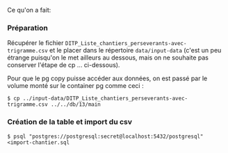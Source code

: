 Ce qu'on a fait:

### Préparation

Récupérer le fichier `DITP_Liste_chantiers_perseverants-avec-trigramme.csv` et le placer dans le répertoire `data/input-data` (c'est un peu étrange puisqu'on le met ailleurs au dessous, mais on ne souhaite pas conserver l'étape de cp ... ci-dessous).

Pour que le pg copy puisse accéder aux données, on est passé par le volume monté sur le container pg comme ceci :

```
$ cp ../input-data/DITP_Liste_chantiers_perseverants-avec-trigramme.csv ../../db/13/main
```

### Création de la table et import du csv

```
$ psql "postgres://postgresql:secret@localhost:5432/postgresql" <import-chantier.sql
```
